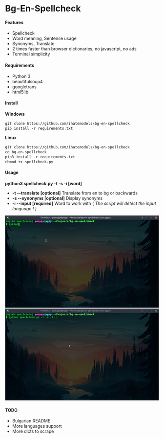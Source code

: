 # Bg-En-Spellcheck


#### Features

- Spellcheck
- Word meaning, Sentense usage
- Synonyms, Translate 
- 2 times faster than browser dictionaries, no javascript, no ads 
- Terminal simplicity

#### Requirements

- Python 3
- beautifulsoup4
- googletrans
- html5lib

#### Install

**Windows**

```
git clone https://github.com/ihatemodels/bg-en-spellcheck
pip install -r requirements.txt 
```

**Linux**

```
git clone https://github.com/ihatemodels/bg-en-spellcheck
cd bg-en-spellcheck
pip3 install -r requirements.txt 
chmod +x spellcheck.py  
```

#### Usage

**python3 spellcheck.py -t -s -i [word]**

- **-t --translate [optional]** Translate from en to bg or backwards
- **-s --synonyms [optional]** Display synonyms 
- **-i --input [required]** Word to work with ( *The script will detect the input language ! )*

<div>
<img src="/img/gif-en.gif"
 alt="en-spellcheck"
 />
</div>

<div>
<img src="/img/gif-bg.gif"
 alt="bg-spellcheck"
 />
</div>

#### TODO

- Bulgarian README
- More languages support 
- More dicts to scrape 

